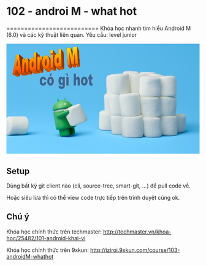 # 102 - androi M - what hot
==========================
Khóa học nhanh tìm hiểu Android M (6.0) và các kỹ thuật liên quan.
Yêu cầu: level junior

![](https://raw.githubusercontent.com/9xkun/102-androiM-whathot/master/androidM.jpg)

## Setup
Dùng bất kỳ git client nào (cli, source-tree, smart-git, ...) để pull code về.

Hoặc siêu lừa thì có thể view code trực tiếp trên trình duyệt cũng ok.

## Chú ý
Khóa học chính thức trên techmaster:
http://techmaster.vn/khoa-hoc/25482/101-android-khai-vi

Khóa học chính thức trên 9xkun:
http://iziroi.9xkun.com/course/103-androidM-whathot
